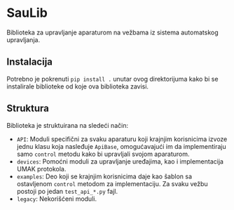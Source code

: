 # SauLib
Biblioteka za upravljanje aparaturom na vežbama iz sistema automatskog upravljanja.

## Instalacija
Potrebno je pokrenuti `pip install .` unutar ovog direktorijuma kako bi se instalirale biblioteke od koje ova biblioteka zavisi.

## Struktura
Biblioteka je struktuirana na sledeći način:
- `API`: Moduli specifični za svaku aparaturu koji krajnjim korisnicima izvoze jednu klasu koja nasleđuje `ApiBase`, omogućavajući im da implementiraju samo `control` metodu kako bi upravljali svojom aparaturom.
- `devices`: Pomoćni moduli za upravljanje uređajima, kao i implementacija UMAK protokola.
- `examples`: Deo koji se krajnjim korisnicima daje kao šablon sa ostavljenom `control` metodom za implementaciju. Za svaku vežbu postoji po jedan `test_api_*.py` fajl.
- `legacy`: Nekorišćeni moduli.

